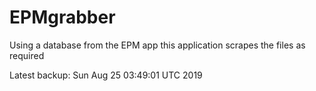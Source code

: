 # EPMgrabber
Using a database from the EPM app this application scrapes the files as required


Latest backup: Sun Aug 25 03:49:01 UTC 2019
